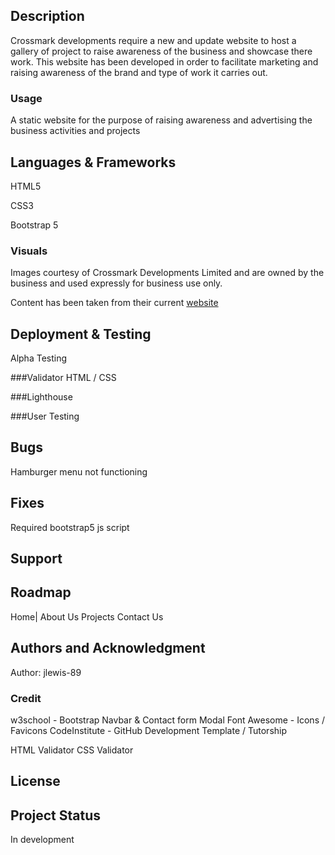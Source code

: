 ## Description

Crossmark developments require a  new and update website to host a gallery of project to raise awareness of the business and showcase there work.
This website has been developed in order to facilitate marketing and raising awareness of the brand and type of work it carries out.

### Usage

A static website for the purpose of raising awareness and advertising the business activities and projects

## Languages & Frameworks

 HTML5

 CSS3

 Bootstrap 5

### Visuals

Images courtesy of Crossmark Developments Limited and are owned by the business and used expressly for business use only.

Content has been taken from their current [website](crossmark.group)

## Deployment & Testing
Alpha Testing

###Validator HTML / CSS

###Lighthouse

###User Testing

## Bugs
Hamburger menu not functioning
## Fixes
Required bootstrap5 js script

## Support

## Roadmap
Home| About Us
Projects
Contact Us

## Authors and Acknowledgment
Author: jlewis-89
### Credit
w3school - Bootstrap Navbar & Contact form Modal
Font Awesome - Icons / Favicons
CodeInstitute - GitHub Development Template / Tutorship

HTML Validator
CSS Validator

## License

## Project Status
In development
